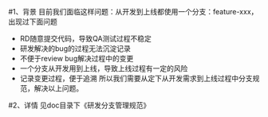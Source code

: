 #1、背景
目前我们面临这样问题：从开发到上线都使用一个分支：feature-xxx，出现过下面问题
- RD随意提交代码，导致QA测试过程不稳定
- 研发解决的bug的过程无法沉淀记录
- 不便于review bug解决过程中的变更
- 一个分支从开发用到上线，导致上线过程有一定的风险
- 记录变更过程，便于追溯
所以我们需要从定下从开发需求到上线过程中分支规范，解决以上问题。
  
#2、详情
见doc目录下《研发分支管理规范》



